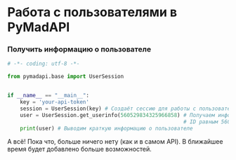 # Работа с пользователями в PyMadAPI

### Получить информацию о пользователе

```python
# -*- coding: utf-8 -*-

from pymadapi.base import UserSession


if __name__ == "__main__":
	key = 'your-api-token'
	session = UserSession(key) # Создаёт сессию для работы с пользователями
	user = UserSession.get_userinfo(560529834325966858) # Получаем информацию о пользователе с 
														# ID равным 560529834325966858
	print(user) # Выводим краткую информацию о пользователе
``` 

А всё!
Пока что, больше ничего нету (как и в самом API). В ближайшее время будет добавлено больше возможностей.